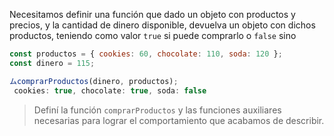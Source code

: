 Necesitamos definir una función que dado un objeto con productos y precios, y la cantidad de dinero disponible, devuelva un objeto con dichos productos, teniendo como valor `true` si puede comprarlo o `false` sino

```javascript
const productos = { cookies: 60, chocolate: 110, soda: 120 };
const dinero = 115;

ムcomprarProductos(dinero, productos); 
 cookies: true, chocolate: true, soda: false
```
> Definí la función `comprarProductos` y las funciones auxiliares necesarias para lograr el comportamiento que acabamos de describir.